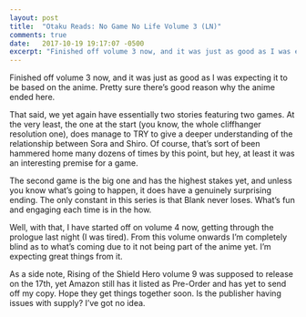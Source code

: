 ```yaml
---
layout: post
title:  "Otaku Reads: No Game No Life Volume 3 (LN)"
comments: true
date:   2017-10-19 19:17:07 -0500
excerpt: "Finished off volume 3 now, and it was just as good as I was expecting it to be based on the anime. Pretty sure there’s good reason why the anime ended here."
---
```

<p>Finished off volume 3 now, and it was just as good as I was expecting it to be based on the anime. Pretty sure there’s good reason why the anime ended here.</p>
<p>That said, we yet again have essentially two stories featuring two games. At the very least, the one at the start (you know, the whole cliffhanger resolution one), does manage to TRY to give a deeper understanding of the relationship between Sora and Shiro. Of course, that’s sort of been hammered home many dozens of times by this point, but hey, at least it was an interesting premise for a game.</p>
<p>The second game is the big one and has the highest stakes yet, and unless you know what’s going to happen, it does have a genuinely surprising ending. The only constant in this series is that Blank never loses. What’s fun and engaging each time is in the how.</p>
<p>Well, with that, I have started off on volume 4 now, getting through the prologue last night (I was tired). From this volume onwards I’m completely blind as to what’s coming due to it not being part of the anime yet. I’m expecting great things from it.</p>
<p>As a side note, Rising of the Shield Hero volume 9 was supposed to release on the 17th, yet Amazon still has it listed as Pre-Order and has yet to send off my copy. Hope they get things together soon. Is the publisher having issues with supply? I’ve got no idea.</p>
